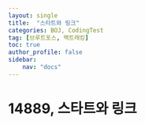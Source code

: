 ```yaml
---
layout: single
title:  "스타트와 링크"
categories: BOJ, CodingTest
tag: [브루트포스, 백트래킹]
toc: true
author_profile: false
sidebar: 
    nav: "docs"
---
```


# 14889, 스타트와 링크
